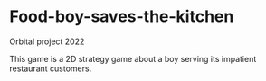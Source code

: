 # Food-boy-saves-the-kitchen
Orbital project 2022

This game is a 2D strategy game about a boy serving its impatient restaurant customers.
